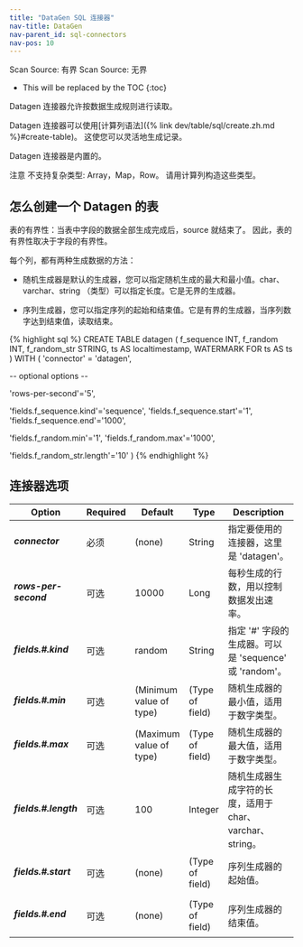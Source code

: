 ```yaml
---
title: "DataGen SQL 连接器"
nav-title: DataGen
nav-parent_id: sql-connectors
nav-pos: 10
---
```

<!--
Licensed to the Apache Software Foundation (ASF) under one
or more contributor license agreements.  See the NOTICE file
distributed with this work for additional information
regarding copyright ownership.  The ASF licenses this file
to you under the Apache License, Version 2.0 (the
"License"); you may not use this file except in compliance
with the License.  You may obtain a copy of the License at

  http://www.apache.org/licenses/LICENSE-2.0

Unless required by applicable law or agreed to in writing,
software distributed under the License is distributed on an
"AS IS" BASIS, WITHOUT WARRANTIES OR CONDITIONS OF ANY
KIND, either express or implied.  See the License for the
specific language governing permissions and limitations
under the License.
-->

<span class="label label-primary">Scan Source: 有界</span>
<span class="label label-primary">Scan Source: 无界</span>

* This will be replaced by the TOC
{:toc}

Datagen 连接器允许按数据生成规则进行读取。

Datagen 连接器可以使用[计算列语法]({% link dev/table/sql/create.zh.md %}#create-table)。
这使您可以灵活地生成记录。

Datagen 连接器是内置的。

<span class="label label-danger">注意</span> 不支持复杂类型: Array，Map，Row。 请用计算列构造这些类型。

怎么创建一个 Datagen 的表
----------------

表的有界性：当表中字段的数据全部生成完成后，source 就结束了。 因此，表的有界性取决于字段的有界性。

每个列，都有两种生成数据的方法：

- 随机生成器是默认的生成器，您可以指定随机生成的最大和最小值。char、varchar、string （类型）可以指定长度。它是无界的生成器。

- 序列生成器，您可以指定序列的起始和结束值。它是有界的生成器，当序列数字达到结束值，读取结束。
<div class="codetabs" markdown="1">
<div data-lang="SQL" markdown="1">
{% highlight sql %}
CREATE TABLE datagen (
 f_sequence INT,
 f_random INT,
 f_random_str STRING,
 ts AS localtimestamp,
 WATERMARK FOR ts AS ts
) WITH (
 'connector' = 'datagen',

 -- optional options --

 'rows-per-second'='5',

 'fields.f_sequence.kind'='sequence',
 'fields.f_sequence.start'='1',
 'fields.f_sequence.end'='1000',

 'fields.f_random.min'='1',
 'fields.f_random.max'='1000',

 'fields.f_random_str.length'='10'
)
{% endhighlight %}
</div>
</div>


连接器选项
----------------

<table class="table table-bordered">
    <thead>
      <tr>
        <th class="text-left" style="width: 25%">Option</th>
        <th class="text-center" style="width: 8%">Required</th>
        <th class="text-center" style="width: 7%">Default</th>
        <th class="text-center" style="width: 10%">Type</th>
        <th class="text-center" style="width: 50%">Description</th>
      </tr>
    </thead>
    <tbody>
    <tr>
      <td><h5>connector</h5></td>
      <td>必须</td>
      <td style="word-wrap: break-word;">(none)</td>
      <td>String</td>
      <td>指定要使用的连接器，这里是 'datagen'。</td>
    </tr>
    <tr>
      <td><h5>rows-per-second</h5></td>
      <td>可选</td>
      <td style="word-wrap: break-word;">10000</td>
      <td>Long</td>
      <td>每秒生成的行数，用以控制数据发出速率。</td>
    </tr>
    <tr>
      <td><h5>fields.#.kind</h5></td>
      <td>可选</td>
      <td style="word-wrap: break-word;">random</td>
      <td>String</td>
      <td>指定 '#' 字段的生成器。可以是 'sequence' 或 'random'。</td>
    </tr>
    <tr>
      <td><h5>fields.#.min</h5></td>
      <td>可选</td>
      <td style="word-wrap: break-word;">(Minimum value of type)</td>
      <td>(Type of field)</td>
      <td>随机生成器的最小值，适用于数字类型。</td>
    </tr>
    <tr>
      <td><h5>fields.#.max</h5></td>
      <td>可选</td>
      <td style="word-wrap: break-word;">(Maximum value of type)</td>
      <td>(Type of field)</td>
      <td>随机生成器的最大值，适用于数字类型。</td>
    </tr>
    <tr>
      <td><h5>fields.#.length</h5></td>
      <td>可选</td>
      <td style="word-wrap: break-word;">100</td>
      <td>Integer</td>
      <td>随机生成器生成字符的长度，适用于 char、varchar、string。</td>
    </tr>
    <tr>
      <td><h5>fields.#.start</h5></td>
      <td>可选</td>
      <td style="word-wrap: break-word;">(none)</td>
      <td>(Type of field)</td>
      <td>序列生成器的起始值。</td>
    </tr>
    <tr>
      <td><h5>fields.#.end</h5></td>
      <td>可选</td>
      <td style="word-wrap: break-word;">(none)</td>
      <td>(Type of field)</td>
      <td>序列生成器的结束值。</td>
    </tr>
    </tbody>
</table>
